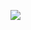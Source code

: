 
[![](https://www.herokcdn.com/deploy/button.png)](https://dashboard.heroku.com/new?template=https://github.com/jdibsnw7w/hsjdbw72n)



